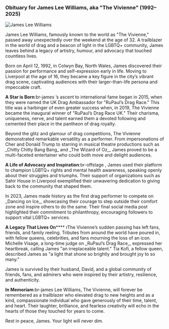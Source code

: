 ### Obituary for James Lee Williams, aka "The Vivienne" (1992–2025)

![James Lee Williams](/18942687.png)

James Lee Williams, famously known to the world as "The Vivienne," passed away unexpectedly over the weekend at the age of 32. A trailblazer in the world of drag and a beacon of light in the LGBTQ+ community, James leaves behind a legacy of artistry, humour, and advocacy that touched countless lives.

Born on April 12, 1992, in Colwyn Bay, North Wales, James discovered their passion for performance and self-expression early in life. Moving to Liverpool at the age of 16, they became a key figure in the city’s vibrant drag scene, captivating audiences with their larger-than-life persona and impeccable craft.

**A Star is Born**:br-james ’s ascent to international fame began in 2015, when they were named the UK Drag Ambassador for "RuPaul’s Drag Race." This title was a harbinger of even greater success when, in 2019, The Vivienne became the inaugural winner of "RuPaul’s Drag Race UK." Their charisma, uniqueness, nerve, and talent earned them a devoted following and cemented their place in the pantheon of drag royalty.

Beyond the glitz and glamour of drag competitions, The Vivienne demonstrated remarkable versatility as a performer. From impersonations of Cher and Donald Trump to starring in musical theatre productions such as \_Chitty Chitty Bang Bang\_ and \_The Wizard of Oz,\_ James proved to be a multi-faceted entertainer who could both move and delight audiences.

**A Life of Advocacy and Inspiration**:br-offstage , James used their platform to champion LGBTQ+ rights and mental health awareness, speaking openly about their struggles and triumphs. Their support of organizations such as Sahir House in Liverpool exemplified their unwavering dedication to giving back to the community that shaped them.

In 2023, James made history as the first drag performer to compete on \_Dancing on Ice,\_ showcasing their courage to step outside their comfort zone and inspire others to do the same. Their final social media post highlighted their commitment to philanthropy, encouraging followers to support vital LGBTQ+ services.

**A Legacy That Lives On**\*\*\*\* rThe Vivienne’s sudden passing has left fans, friends, and family reeling. Tributes from around the world have poured in, with fellow queens, celebrities, and fans mourning the loss of an icon. Michelle Visage, a long-time judge on \_RuPaul’s Drag Race,\_ expressed her heartbreak, calling James "an irreplaceable talent." Tia Kofi, a fellow queen, described James as "a light that shone so brightly and brought joy to so many."

James is survived by their husband, David, and a global community of friends, fans, and admirers who were inspired by their artistry, resilience, and authenticity.

**In Memoriam**:br-james Lee Williams, The Vivienne, will forever be remembered as a trailblazer who elevated drag to new heights and as a kind, compassionate individual who gave generously of their time, talent, and heart. Their laughter, brilliance, and fearless creativity will echo in the hearts of those they touched for years to come.

Rest in peace, James. Your light will never dim.
